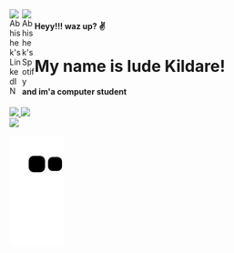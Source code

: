 </a>
  <a href="https://www.linkedin.com/in/iude-meneses-879539200/">
  <img align="left" alt="Abhishek's LinkedIN" width="22px" src="https://raw.githubusercontent.com/peterthehan/peterthehan/master/assets/linkedin.svg" />
</a>
<a href="https://open.spotify.com/user/iudek">
  <img align="left" alt="Abhishek's Spotify" width="22px" src="https://raw.githubusercontent.com/peterthehan/peterthehan/master/assets/spotify.svg" />
</a>
<p><p>
   
#### Heyy!!! waz up? ✌
# My name is Iude Kildare!
#### and im'a computer student
<div>
  <a href="https://github.com/rafaballerini">
  <img height="180em" src="https://github-readme-stats.vercel.app/api?username=IudeK&show_icons=true&theme=dracula&include_all_commits=true&count_private=true"/>
  <img height="180em" src="https://github-readme-stats.vercel.app/api/top-langs/?username=IudeK&layout=compact&langs_count=7&theme=dracula"/>
</div>
<a href = "mailto:ikildarem@gmail.com"><img src="https://img.shields.io/badge/-Gmail-%23333?style=for-the-badge&logo=gmail&logoColor=white" target="_blank"></a>

  

  ![Snake animation](https://github.com/rafaballerini/rafaballerini/blob/output/github-contribution-grid-snake.svg)
